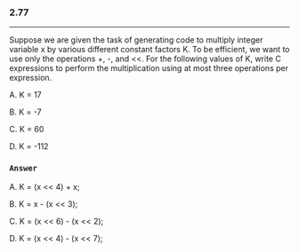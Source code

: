 ### 2.77
***
Suppose we are given the task of generating code to multiply integer variable x by various different constant factors K. To be efficient, we want to use only the operations +, -, and <<. For the following values of K, write C expressions to perform the multiplication using at most three operations per expression.

A.  K = 17

B.  K = -7

C.  K = 60

D.  K = -112

### `Answer`
A.  K = (x << 4) + x;

B.  K = x - (x << 3);

C.  K = (x << 6) - (x << 2);

D.  K = (x << 4) - (x << 7);
